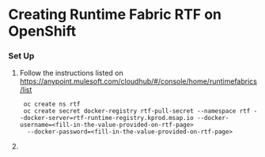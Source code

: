 # Creating Runtime Fabric RTF on OpenShift




### Set Up 

1. Follow the instructions listed on https://anypoint.mulesoft.com/cloudhub/#/console/home/runtimefabrics/list

        oc create ns rtf
        oc create secret docker-registry rtf-pull-secret --namespace rtf --docker-server=rtf-runtime-registry.kprod.msap.io --docker-username=<fill-in-the-value-provided-on-rtf-page>
         --docker-password=<fill-in-the-value-provided-on-rtf-page>
        
2. 
